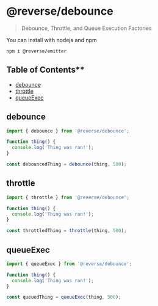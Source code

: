 # @reverse/debounce

> Debounce, Throttle, and Queue Execution Factories

You can install with nodejs and npm

```
npm i @reverse/emitter
```

## Table of Contents\*\*

- [debounce](#debounce)
- [throttle](#throttle)
- [queueExec](#queueExec)

## debounce

```js
import { debounce } from '@reverse/debounce';

function thing() {
  console.log('Thing was ran!');
}

const debouncedThing = debounce(thing, 500);
```

## throttle

```js
import { throttle } from '@reverse/debounce';

function thing() {
  console.log('Thing was ran!');
}

const throttledThing = throttle(thing, 500);
```

## queueExec

```js
import { queueExec } from '@reverse/debounce';

function thing() {
  console.log('Thing was ran!');
}

const queuedThing = queueExec(thing, 500);
```
